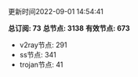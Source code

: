 更新时间2022-09-01 14:54:41

**总订阅: 73**
**总节点: 3138**
**有效节点: 673**
- v2ray节点: 291
- ss节点: 341
- trojan节点: 41
